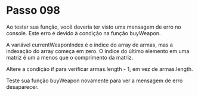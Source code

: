 # Passo 098

Ao testar sua função, você deveria ter visto uma mensagem de erro no console. Este erro é devido à condição na função buyWeapon.

A variável currentWeaponIndex é o índice do array de armas, mas a indexação do array começa em zero. O índice do último elemento em uma matriz é um a menos que o comprimento da matriz.

Altere a condição if para verificar armas.length - 1, em vez de armas.length.

Teste sua função buyWeapon novamente para ver a mensagem de erro desaparecer.